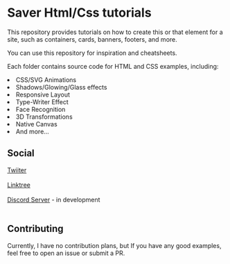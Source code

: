 # Saver Html/Css tutorials
This repository provides tutorials on how to create this or that element for a site, such as containers, cards, banners, footers, and more.

You can use this repository for inspiration and cheatsheets.

Each folder contains source code for HTML and CSS examples, including:
<li>CSS/SVG Animations
<li>Shadows/Glowing/Glass effects
<li>Responsive Layout
<li>Type-Writer Effect
<li>Face Recognition
<li>3D Transformations
<li>Native Canvas
<li>And more...

## Social
[Twiiter](https://twitter.com/saver_dev)<br><br>
[Linktree](https://linktr.ee/saver_dev)<br><br>
[Discord Server](https://discord.gg/gTsXWmGSKN) - in development<br><br>

  
## Contributing
Currently, I have no contribution plans, but If you have any good examples, feel free to open an issue or submit a PR.
